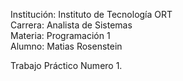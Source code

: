 Institución: Instituto de Tecnología ORT  
Carrera: Analista de Sistemas  
Materia: Programación 1  
Alumno: Matias Rosenstein  
  
Trabajo Práctico Numero 1.
